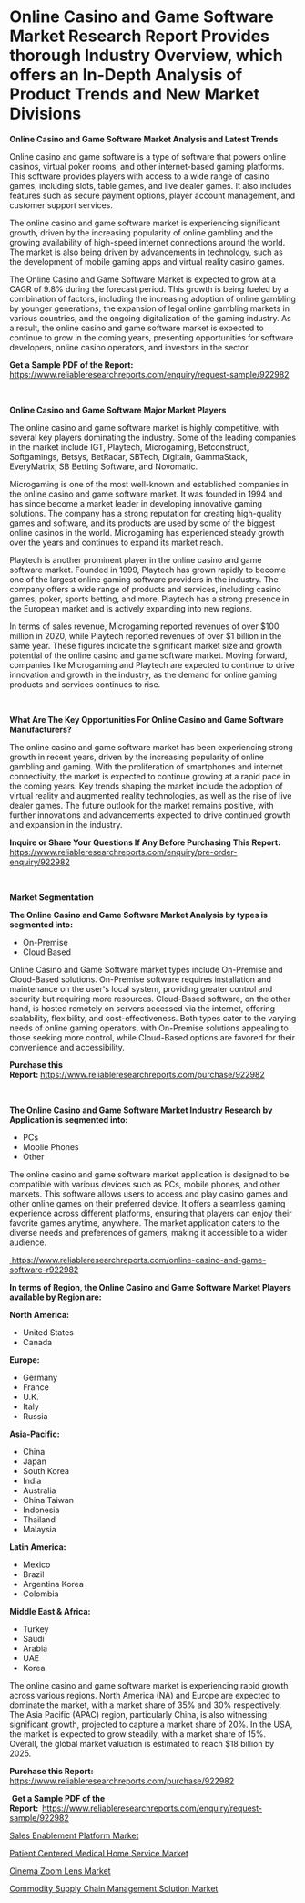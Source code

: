 <p><h1>Online Casino and Game Software Market Research Report Provides thorough Industry Overview, which offers an In-Depth Analysis of Product Trends and New Market Divisions</h1></p><p><strong>Online Casino and Game Software Market Analysis and Latest Trends</strong></p>
<p><p>Online casino and game software is a type of software that powers online casinos, virtual poker rooms, and other internet-based gaming platforms. This software provides players with access to a wide range of casino games, including slots, table games, and live dealer games. It also includes features such as secure payment options, player account management, and customer support services.</p><p>The online casino and game software market is experiencing significant growth, driven by the increasing popularity of online gambling and the growing availability of high-speed internet connections around the world. The market is also being driven by advancements in technology, such as the development of mobile gaming apps and virtual reality casino games.</p><p>The Online Casino and Game Software Market is expected to grow at a CAGR of 9.8% during the forecast period. This growth is being fueled by a combination of factors, including the increasing adoption of online gambling by younger generations, the expansion of legal online gambling markets in various countries, and the ongoing digitalization of the gaming industry. As a result, the online casino and game software market is expected to continue to grow in the coming years, presenting opportunities for software developers, online casino operators, and investors in the sector.</p></p>
<p><strong>Get a Sample PDF of the Report:&nbsp;</strong> <a href="https://www.reliableresearchreports.com/enquiry/request-sample/922982">https://www.reliableresearchreports.com/enquiry/request-sample/922982</a></p>
<p>&nbsp;</p>
<p><strong>Online Casino and Game Software Major Market Players</strong></p>
<p><p>The online casino and game software market is highly competitive, with several key players dominating the industry. Some of the leading companies in the market include IGT, Playtech, Microgaming, Betconstruct, Softgamings, Betsys, BetRadar, SBTech, Digitain, GammaStack, EveryMatrix, SB Betting Software, and Novomatic.</p><p>Microgaming is one of the most well-known and established companies in the online casino and game software market. It was founded in 1994 and has since become a market leader in developing innovative gaming solutions. The company has a strong reputation for creating high-quality games and software, and its products are used by some of the biggest online casinos in the world. Microgaming has experienced steady growth over the years and continues to expand its market reach.</p><p>Playtech is another prominent player in the online casino and game software market. Founded in 1999, Playtech has grown rapidly to become one of the largest online gaming software providers in the industry. The company offers a wide range of products and services, including casino games, poker, sports betting, and more. Playtech has a strong presence in the European market and is actively expanding into new regions.</p><p>In terms of sales revenue, Microgaming reported revenues of over $100 million in 2020, while Playtech reported revenues of over $1 billion in the same year. These figures indicate the significant market size and growth potential of the online casino and game software market. Moving forward, companies like Microgaming and Playtech are expected to continue to drive innovation and growth in the industry, as the demand for online gaming products and services continues to rise.</p></p>
<p>&nbsp;</p>
<p><strong>What Are The Key Opportunities For Online Casino and Game Software Manufacturers?</strong></p>
<p><p>The online casino and game software market has been experiencing strong growth in recent years, driven by the increasing popularity of online gambling and gaming. With the proliferation of smartphones and internet connectivity, the market is expected to continue growing at a rapid pace in the coming years. Key trends shaping the market include the adoption of virtual reality and augmented reality technologies, as well as the rise of live dealer games. The future outlook for the market remains positive, with further innovations and advancements expected to drive continued growth and expansion in the industry.</p></p>
<p><strong>Inquire or Share Your Questions If Any Before Purchasing This Report:</strong> <a href="https://www.reliableresearchreports.com/enquiry/pre-order-enquiry/922982">https://www.reliableresearchreports.com/enquiry/pre-order-enquiry/922982</a></p>
<p>&nbsp;</p>
<p><strong>Market Segmentation</strong></p>
<p><strong>The Online Casino and Game Software Market Analysis by types is segmented into:</strong></p>
<p><ul><li>On-Premise</li><li>Cloud Based</li></ul></p>
<p><p>Online Casino and Game Software market types include On-Premise and Cloud-Based solutions. On-Premise software requires installation and maintenance on the user's local system, providing greater control and security but requiring more resources. Cloud-Based software, on the other hand, is hosted remotely on servers accessed via the internet, offering scalability, flexibility, and cost-effectiveness. Both types cater to the varying needs of online gaming operators, with On-Premise solutions appealing to those seeking more control, while Cloud-Based options are favored for their convenience and accessibility.</p></p>
<p><strong>Purchase this Report:&nbsp;</strong><a href="https://www.reliableresearchreports.com/purchase/922982">https://www.reliableresearchreports.com/purchase/922982</a></p>
<p>&nbsp;</p>
<p><strong>The Online Casino and Game Software Market Industry Research by Application is segmented into:</strong></p>
<p><ul><li>PCs</li><li>Moblie Phones</li><li>Other</li></ul></p>
<p><p>The online casino and game software market application is designed to be compatible with various devices such as PCs, mobile phones, and other markets. This software allows users to access and play casino games and other online games on their preferred device. It offers a seamless gaming experience across different platforms, ensuring that players can enjoy their favorite games anytime, anywhere. The market application caters to the diverse needs and preferences of gamers, making it accessible to a wider audience.</p></p>
<p><a href="https://www.reliableresearchreports.com/online-casino-and-game-software-r922982">&nbsp;https://www.reliableresearchreports.com/online-casino-and-game-software-r922982</a></p>
<p><strong>In terms of Region, the Online Casino and Game Software Market Players available by Region are:</strong></p>
<p>
    <p> <strong> North America: </strong>
        <ul>
            <li>United States</li>
            <li>Canada</li>
        </ul>
        </p> 
    <p> <strong> Europe: </strong>
        <ul>
            <li>Germany</li>
            <li>France</li>
            <li>U.K.</li>
            <li>Italy</li>
            <li>Russia</li>
        </ul>
        </p> 
    <p> <strong> Asia-Pacific: </strong>
        <ul>
            <li>China</li>
            <li>Japan</li>
            <li>South Korea</li>
            <li>India</li>
            <li>Australia</li>
            <li>China Taiwan</li>
            <li>Indonesia</li>
            <li>Thailand</li>
            <li>Malaysia</li>
        </ul>
        </p> 
    <p> <strong> Latin America: </strong>
        <ul>
            <li>Mexico</li>
            <li>Brazil</li>
            <li>Argentina Korea</li>
            <li>Colombia</li>
        </ul>
        </p> 
    <p> <strong> Middle East & Africa: </strong>
        <ul>
            <li>Turkey</li>
            <li>Saudi</li>
            <li>Arabia</li>
            <li>UAE</li>
            <li>Korea</li>
        </ul>
    </p>
    </p>
<p><p>The online casino and game software market is experiencing rapid growth across various regions. North America (NA) and Europe are expected to dominate the market, with a market share of 35% and 30% respectively. The Asia Pacific (APAC) region, particularly China, is also witnessing significant growth, projected to capture a market share of 20%. In the USA, the market is expected to grow steadily, with a market share of 15%. Overall, the global market valuation is estimated to reach $18 billion by 2025.</p></p>
<p><strong>Purchase this Report: </strong><a href="https://www.reliableresearchreports.com/purchase/922982">https://www.reliableresearchreports.com/purchase/922982</a></p>
<p>&nbsp;<strong>Get a Sample PDF of the Report:&nbsp;&nbsp;</strong><a href="https://www.reliableresearchreports.com/enquiry/request-sample/922982">https://www.reliableresearchreports.com/enquiry/request-sample/922982</a></p>
<p><strong></strong></p>
<p><p><a href="https://www.linkedin.com/pulse/sales-enablement-platform-market-size-cagr-trends-2024-2030-mileele-ablnc?trackingId=OLqF4xL%2Ben5Bhzq0Fh8qSw%3D%3D">Sales Enablement Platform Market</a></p><p><a href="https://github.com/LibbySpencer2018/Market-Research-Report-List-1/blob/main/patient-centered-medical-home-service-market.md">Patient Centered Medical Home Service Market</a></p><p><a href="https://www.linkedin.com/pulse/cinema-zoom-lens-market-trends-forecast-competitive-analysis-2031-tmsre?trackingId=H3R64WOLL4PHeHcSvWbbCQ%3D%3D">Cinema Zoom Lens Market</a></p><p><a href="https://github.com/ashman753/Market-Research-Report-List-1/blob/main/commodity-supply-chain-management-solution-market.md">Commodity Supply Chain Management Solution Market</a></p></p>